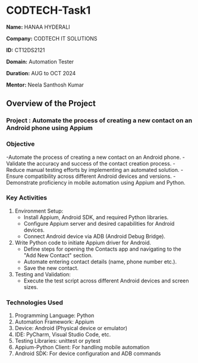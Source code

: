 # CODTECH-Task1

**Name:** HANAA HYDERALI                                                                

**Company:** CODTECH IT SOLUTIONS

**ID:** CT12DS2121

**Domain:** Automation Tester

**Duration:** AUG to OCT 2024

**Mentor:** Neela Santhosh Kumar

## Overview of the Project

### Project : Automate the process of creating a new contact on an Android phone using Appium

### Objective
-Automate the process of creating a new contact on an Android phone.
-Validate the accuracy and success of the contact creation process.
-Reduce manual testing efforts by implementing an automated solution.
-Ensure compatibility across different Android devices and versions.
-Demonstrate proficiency in mobile automation using Appium and Python.
### Key Activities
1. Environment Setup:
   - Install Appium, Android SDK, and required Python libraries.
   - Configure Appium server and desired capabilities for Android devices.
   - Connect Android device via ADB (Android Debug Bridge).
2. Write Python code to initiate Appium driver for Android.
   - Define steps for opening the Contacts app and navigating to the "Add New Contact" section.
   - Automate entering contact details (name, phone number etc.).
   - Save the new contact.
3. Testing and Validation:
   - Execute the test script across different Android devices and screen sizes.

### Technologies Used
1. Programming Language: Python
2. Automation Framework: Appium
3. Device: Android (Physical device or emulator)
4. IDE: PyCharm, Visual Studio Code, etc.
5. Testing Libraries: unittest or pytest
6. Appium-Python Client: For handling mobile automation
7. Android SDK: For device configuration and ADB commands








